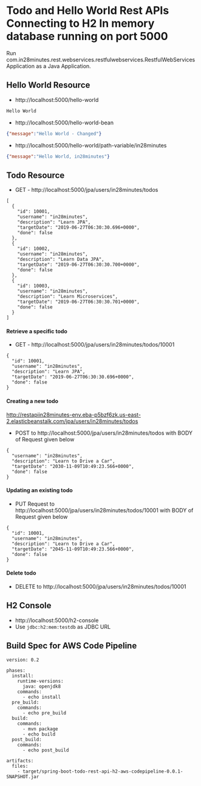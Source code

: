 # Todo and Hello World Rest APIs Connecting to H2 In memory database running on port 5000

Run com.in28minutes.rest.webservices.restfulwebservices.RestfulWebServicesApplication as a Java Application.


## Hello World Resource

- http://localhost:5000/hello-world

```txt
Hello World
```

- http://localhost:5000/hello-world-bean

```json
{"message":"Hello World - Changed"}
```

- http://localhost:5000/hello-world/path-variable/in28minutes

```json
{"message":"Hello World, in28minutes"}
```


## Todo Resource

- GET - http://localhost:5000/jpa/users/in28minutes/todos

```
[
  {
    "id": 10001,
    "username": "in28minutes",
    "description": "Learn JPA",
    "targetDate": "2019-06-27T06:30:30.696+0000",
    "done": false
  },
  {
    "id": 10002,
    "username": "in28minutes",
    "description": "Learn Data JPA",
    "targetDate": "2019-06-27T06:30:30.700+0000",
    "done": false
  },
  {
    "id": 10003,
    "username": "in28minutes",
    "description": "Learn Microservices",
    "targetDate": "2019-06-27T06:30:30.701+0000",
    "done": false
  }
]
```

#### Retrieve a specific todo

- GET - http://localhost:5000/jpa/users/in28minutes/todos/10001

```
{
  "id": 10001,
  "username": "in28minutes",
  "description": "Learn JPA",
  "targetDate": "2019-06-27T06:30:30.696+0000",
  "done": false
}
```

#### Creating a new todo

http://restapiin28minutes-env.eba-p5bzf6zk.us-east-2.elasticbeanstalk.com/jpa/users/in28minutes/todos


- POST to http://localhost:5000/jpa/users/in28minutes/todos with BODY of Request given below

```
{
  "username": "in28minutes",
  "description": "Learn to Drive a Car",
  "targetDate": "2030-11-09T10:49:23.566+0000",
  "done": false
}
```

#### Updating an existing todo

- PUT Request to http://localhost:5000/jpa/users/in28minutes/todos/10001 with BODY of Request given below

```
{
  "id": 10001,
  "username": "in28minutes",
  "description": "Learn to Drive a Car",
  "targetDate": "2045-11-09T10:49:23.566+0000",
  "done": false
}
```

#### Delete todo

- DELETE to http://localhost:5000/jpa/users/in28minutes/todos/10001


## H2 Console

- http://localhost:5000/h2-console
- Use `jdbc:h2:mem:testdb` as JDBC URL 


## Build Spec for AWS Code Pipeline
```
version: 0.2
            
phases:
  install:
    runtime-versions:
      java: openjdk8
    commands:
      - echo install
  pre_build:
    commands:
      - echo pre_build
  build:
    commands:
      - mvn package
      - echo build
  post_build:
    commands:
      - echo post_build

artifacts:
  files:
    - target/spring-boot-todo-rest-api-h2-aws-codepipeline-0.0.1-SNAPSHOT.jar
```